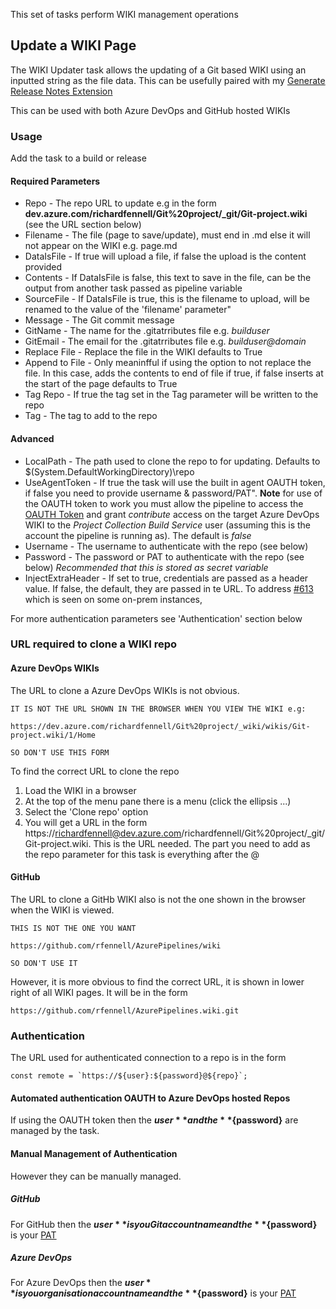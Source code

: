 This set of tasks perform WIKI management operations

## Update a WIKI Page

The WIKI Updater task allows the updating of a Git based WIKI using an inputted string as the file data. This can be usefully paired with my [Generate Release Notes Extension](https://marketplace.visualstudio.com/items?itemName=richardfennellBM.BM-VSTS-XplatGenerateReleaseNotes)

This can be used with both Azure DevOps and GitHub hosted WIKIs

### Usage

Add the task to a build or release

#### Required Parameters
- Repo - The repo URL to update e.g in the form **dev.azure.com/richardfennell/Git%20project/_git/Git-project.wiki** (see the URL section below)
- Filename - The file (page to save/update), must end in .md else it will not appear on the WIKI e.g. page.md
- DataIsFile - If true will upload a file, if false the upload is the content provided
- Contents - If DataIsFile is false, this text to save in the file, can be the output from another task passed as pipeline variable
- SourceFile - If DataIsFile is true, this is the filename to upload, will be renamed to the value of the 'filename' parameter"
- Message - The Git commit message
- GitName - The name for the .gitatrributes file e.g. _builduser_
- GitEmail - The email for the .gitatrributes file e.g. _builduser@domain_
- Replace File - Replace the file in the WIKI defaults to True
- Append to File - Only meaninfful if using the option to not replace the file. In this case, adds the contents to end of file if true, if false inserts at the start of the page defaults to True
- Tag Repo - If true the tag set in the Tag parameter will be written to the repo
- Tag - The tag to add to the repo

#### Advanced

- LocalPath - The path used to clone the repo to for updating. Defaults to $(System.DefaultWorkingDirectory)\\repo
- UseAgentToken - If true the task will use the built in agent OAUTH token, if false you need to provide username & password/PAT". **Note** for use of the OAUTH token to work you must allow the pipeline to access the [OAUTH Token](https://docs.microsoft.com/en-us/azure/devops/pipelines/scripts/git-commands?view=vsts&tabs=yaml#enable-scripts-to-run-git-commands) and grant _contribute_ access on the target Azure DevOps WIKI to the _Project Collection Build Service_ user (assuming this is the account the pipeline is running as). The default is _false_
- Username - The username to authenticate with the repo (see below)
- Password - The password or PAT to authenticate with the repo (see below) _Recommended that this is stored as secret variable_
- InjectExtraHeader -  If set to true, credentials are passed as a header value. If false, the default, they are passed in te URL. To address [#613](https://github.com/rfennell/AzurePipelines/issues/6130)  which is seen on some on-prem instances,


For more authentication parameters see 'Authentication' section below

### URL required to clone a WIKI repo

#### Azure DevOps WIKIs

The URL to clone a Azure DevOps WIKIs is not obvious. 

```
IT IS NOT THE URL SHOWN IN THE BROWSER WHEN YOU VIEW THE WIKI e.g: 

https://dev.azure.com/richardfennell/Git%20project/_wiki/wikis/Git-project.wiki/1/Home

SO DON'T USE THIS FORM
```
To find the correct URL to clone the repo

1. Load the WIKI in a browser
2. At the top of the menu pane there is a menu (click the ellipsis ...)
3. Select the 'Clone repo' option
4. You will get a URL in the form https://richardfennell@dev.azure.com/richardfennell/Git%20project/_git/Git-project.wiki. This is the URL needed. The part you need to add as the repo parameter for this task is everything after the @

#### GitHub

The URL to clone a GitHb WIKI also is not the one shown in the browser when the WIKI is viewed.

```
THIS IS NOT THE ONE YOU WANT

https://github.com/rfennell/AzurePipelines/wiki

SO DON'T USE IT
```

However, it is more obvious to find the correct URL, it is shown in lower right of all WIKI pages. It will be in the form

```
https://github.com/rfennell/AzurePipelines.wiki.git
```

### Authentication

The URL used for authenticated connection to a repo is in the form

```
const remote = `https://${user}:${password}@${repo}`;
```

#### Automated authentication OAUTH to Azure DevOps hosted Repos
If using the OAUTH token then the **${user}** and the **${password}** are managed by the task. 

#### Manual Management of Authentication
However they can be manually managed.

##### GitHub

For GitHub then the **${user}** is you Git account name and the **${password}** is your [PAT](https://help.github.com/articles/creating-a-personal-access-token-for-the-command-line/)

##### Azure DevOps

For Azure DevOps then the **${user}** is you organisation account name and the **${password}** is your [PAT](https://docs.microsoft.com/en-us/azure/devops/organizations/accounts/use-personal-access-tokens-to-authenticate?view=vsts)




